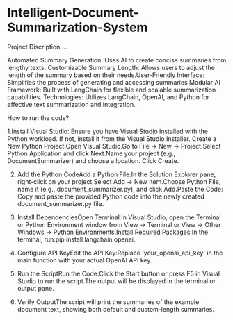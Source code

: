 # Intelligent-Document-Summarization-System
Project Discription....

Automated Summary Generation: Uses AI to create concise summaries from lengthy texts.
Customizable Summary Length: Allows users to adjust the length of the summary based on their needs.User-Friendly Interface: 
Simplifies the process of generating and accessing summaries
Modular AI Framework: Built with LangChain for flexible and scalable summarization capabilities.
Technologies: Utilizes LangChain, OpenAI, and Python for effective text summarization and integration.

How to run the code?

1.Install Visual Studio: Ensure you have Visual Studio installed with the Python workload. If not, install it from the Visual Studio Installer.
Create a New Python Project:Open Visual Studio.Go to File -> New -> Project.Select Python Application and click Next.Name your project (e.g., DocumentSummarizer) and choose a location. Click Create.

2. Add the Python CodeAdd a Python File:In the Solution Explorer pane, right-click on your project.Select Add -> New Item.Choose Python File, name it (e.g., document_summarizer.py), and click Add.Paste the Code: Copy and paste the provided Python code into the newly created document_summarizer.py file.

3. Install DependenciesOpen Terminal:In Visual Studio, open the Terminal or Python Environment window from View -> Terminal or View -> Other Windows -> Python Environments.Install Required Packages:In the terminal, run:pip install langchain openai.

4. Configure API KeyEdit the API Key:Replace 'your_openai_api_key' in the main function with your actual OpenAI API key.

5. Run the ScriptRun the Code:Click the Start button or press F5 in Visual Studio to run the script.The output will be displayed in the terminal or output pane.

6. Verify OutputThe script will print the summaries of the example document text, showing both default and custom-length summaries.




